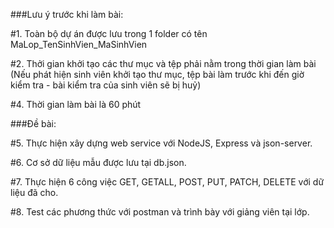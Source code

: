 ###Lưu ý trước khi làm bài:

#1. Toàn bộ dự án được lưu trong 1 folder có tên MaLop_TenSinhVien_MaSinhVien

#2. Thởi gian khởi tạo các thư mục và tệp phải nằm trong thời gian làm bài (Nếu phát hiện sinh viên khởi tạo thư mục, tệp bài làm trước khi đến giờ kiểm tra - bài kiểm tra của sinh viên sẽ bị huỷ)

#4. Thời gian làm bài là 60 phút

###Đề bài:

#5. Thực hiện xây dựng web service với NodeJS, Express và json-server.

#6. Cơ sở dữ liệu mẫu được lưu tại db.json.

#7. Thực hiện 6 công việc GET, GETALL, POST, PUT, PATCH, DELETE với dữ liệu đã cho.

#8. Test các phương thức với postman và trình bày với giảng viên tại lớp.
